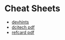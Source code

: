 # Cheat Sheets

- [devhints](https://devhints.io/c_preprocessor)
- [dcjtech pdf](http://dcjtech.info/wp-content/uploads/2017/09/C-Programming.pdf)
- [refcard pdf](http://www.cheat-sheets.org/saved-copy/CRefCard.v2.2.pdf)
